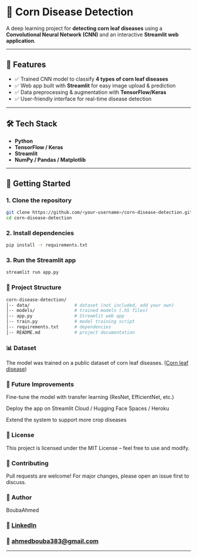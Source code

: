 # 🌽 Corn Disease Detection

A deep learning project for **detecting corn leaf diseases** using a **Convolutional Neural Network (CNN)** and an interactive **Streamlit web application**.

---

## 📌 Features
- ✅ Trained CNN model to classify **4 types of corn leaf diseases**
- ✅ Web app built with **Streamlit** for easy image upload & prediction
- ✅ Data preprocessing & augmentation with **TensorFlow/Keras**
- ✅ User-friendly interface for real-time disease detection

---

## 🛠️ Tech Stack
- **Python**
- **TensorFlow / Keras**
- **Streamlit**
- **NumPy / Pandas / Matplotlib**

---

## 🚀 Getting Started

### 1. Clone the repository
```bash
git clone https://github.com/<your-username>/corn-disease-detection.git
cd corn-disease-detection
```

### 2. Install dependencies
```bash
pip install -r requirements.txt
```

### 3. Run the Streamlit app
```bash
streamlit run app.py
```

### 📂 Project Structure
```bash
corn-disease-detection/
│-- data/                 # dataset (not included, add your own)
│-- models/               # trained models (.h5 files)
│-- app.py                # Streamlit web app
│-- train.py              # model training script
│-- requirements.txt      # dependencies
│-- README.md             # project documentation
```

### 📊 Dataset

The model was trained on a public dataset of corn leaf diseases.
([Corn leaf disease](https://www.kaggle.com/datasets/smaranjitghose/corn-or-maize-leaf-disease-dataset))


### 📌 Future Improvements

Fine-tune the model with transfer learning (ResNet, EfficientNet, etc.)

Deploy the app on Streamlit Cloud / Hugging Face Spaces / Heroku

Extend the system to support more crop diseases

### 📜 License

This project is licensed under the MIT License – feel free to use and modify.

### 🤝 Contributing

Pull requests are welcome! For major changes, please open an issue first to discuss.

### 👤 Author

BoubaAhmed

###  💼 [LinkedIn](https://www.linkedin.com/posts/boubaahmed_ia-deeplearning-agritech-activity-7377453235399262208-nDwg?utm_source=share&utm_medium=member_desktop&rcm=ACoAADoEeIkBfLSDn9AGVm-Iq4HuMWIj2QYVyz8)

###  📧 ahmedbouba383@gmail.com

---
